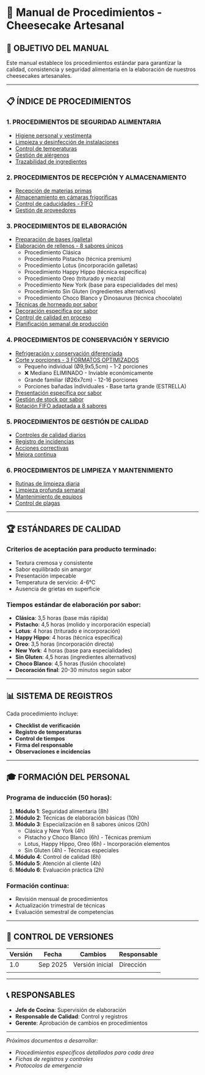 # 📖 Manual de Procedimientos - Cheesecake Artesanal

## 🎯 **OBJETIVO DEL MANUAL**

Este manual establece los procedimientos estándar para garantizar la calidad, consistencia y seguridad alimentaria en la elaboración de nuestros cheesecakes artesanales.

---

## 📋 **ÍNDICE DE PROCEDIMIENTOS**

### **1. PROCEDIMIENTOS DE SEGURIDAD ALIMENTARIA**
- [Higiene personal y vestimenta](seguridad-alimentaria.md)
- [Limpieza y desinfección de instalaciones](seguridad-alimentaria.md)
- [Control de temperaturas](seguridad-alimentaria.md)
- [Gestión de alérgenos](seguridad-alimentaria.md)
- [Trazabilidad de ingredientes](seguridad-alimentaria.md)

### **2. PROCEDIMIENTOS DE RECEPCIÓN Y ALMACENAMIENTO**
- [Recepción de materias primas](almacenamiento.md)
- [Almacenamiento en cámaras frigoríficas](almacenamiento.md)
- [Control de caducidades - FIFO](almacenamiento.md)
- [Gestión de proveedores](almacenamiento.md)

### **3. PROCEDIMIENTOS DE ELABORACIÓN**
- [Preparación de bases (galleta)](elaboracion-bases.md)
- [Elaboración de rellenos - 8 sabores únicos](elaboracion-rellenos.md)
  - Procedimiento Clásica
  - Procedimiento Pistacho (técnica premium)
  - Procedimiento Lotus (incorporación galletas)
  - Procedimiento Happy Hippo (técnica específica)
  - Procedimiento Oreo (triturado y mezcla)
  - Procedimiento New York (base para especialidades del mes)
  - Procedimiento Sin Gluten (ingredientes alternativos)
  - Procedimiento Choco Blanco y Dinosaurus (técnica chocolate)
- [Técnicas de horneado por sabor](elaboracion-horneado.md)
- [Decoración específica por sabor](elaboracion-decoracion.md)
- [Control de calidad en proceso](elaboracion-calidad.md)
- [Planificación semanal de producción](elaboracion-planificacion.md)

### **4. PROCEDIMIENTOS DE CONSERVACIÓN Y SERVICIO**
- [Refrigeración y conservación diferenciada](conservacion.md)
- [Corte y porciones - 3 FORMATOS OPTIMIZADOS](conservacion.md)
  - Pequeño individual (Ø9,9x5,5cm) - 1-2 porciones
  - ❌ Mediano ELIMINADO - Inviable económicamente
  - Grande familiar (Ø26x7cm) - 12-16 porciones
  - Porciones bañadas individuales - Base tarta grande (ESTRELLA)
- [Presentación específica por sabor](conservacion.md)
- [Gestión de stock por sabor](conservacion.md)
- [Rotación FIFO adaptada a 8 sabores](conservacion.md)

### **5. PROCEDIMIENTOS DE GESTIÓN DE CALIDAD**
- [Controles de calidad diarios](calidad.md)
- [Registro de incidencias](calidad.md)
- [Acciones correctivas](calidad.md)
- [Mejora continua](calidad.md)

### **6. PROCEDIMIENTOS DE LIMPIEZA Y MANTENIMIENTO**
- [Rutinas de limpieza diaria](limpieza.md)
- [Limpieza profunda semanal](limpieza.md)
- [Mantenimiento de equipos](limpieza.md)
- [Control de plagas](limpieza.md)

---

## 🏆 **ESTÁNDARES DE CALIDAD**

### **Criterios de aceptación para producto terminado:**
- Textura cremosa y consistente
- Sabor equilibrado sin amargor
- Presentación impecable
- Temperatura de servicio: 4-6°C
- Ausencia de grietas en superficie

### **Tiempos estándar de elaboración por sabor:**
- **Clásica**: 3,5 horas (base más rápida)
- **Pistacho**: 4,5 horas (molido y incorporación especial)
- **Lotus**: 4 horas (triturado e incorporación)
- **Happy Hippo**: 4 horas (técnica específica)
- **Oreo**: 3,5 horas (incorporación directa)
- **New York**: 4 horas (base para especialidades)
- **Sin Gluten**: 4,5 horas (ingredientes alternativos)
- **Choco Blanco**: 4,5 horas (fusión chocolate)
- **Decoración final**: 20-30 minutos según sabor

---

## 📊 **SISTEMA DE REGISTROS**

Cada procedimiento incluye:
- **Checklist de verificación**
- **Registro de temperaturas**
- **Control de tiempos**
- **Firma del responsable**
- **Observaciones e incidencias**

---

## 🎓 **FORMACIÓN DEL PERSONAL**

### **Programa de inducción (50 horas):**
1. **Módulo 1**: Seguridad alimentaria (8h)
2. **Módulo 2**: Técnicas de elaboración básicas (10h)
3. **Módulo 3**: Especialización en 8 sabores únicos (20h)
   - Clásica y New York (4h)
   - Pistacho y Choco Blanco (6h) - Técnicas premium
   - Lotus, Happy Hippo, Oreo (6h) - Incorporación elementos
   - Sin Gluten (4h) - Técnicas especiales
4. **Módulo 4**: Control de calidad (6h)
5. **Módulo 5**: Atención al cliente (4h)
6. **Módulo 6**: Evaluación práctica (2h)

### **Formación continua:**
- Revisión mensual de procedimientos
- Actualización trimestral de técnicas
- Evaluación semestral de competencias

---

## 📝 **CONTROL DE VERSIONES**

| Versión | Fecha | Cambios | Responsable |
|---------|-------|---------|-------------|
| 1.0 | Sep 2025 | Versión inicial | Dirección |
| | | | |

---

## 📞 **RESPONSABLES**

- **Jefe de Cocina**: Supervisión de elaboración
- **Responsable de Calidad**: Control y registros
- **Gerente**: Aprobación de cambios en procedimientos

---

*Próximos documentos a desarrollar:*
- *Procedimientos específicos detallados para cada área*
- *Fichas de registros y controles*
- *Protocolos de emergencia*